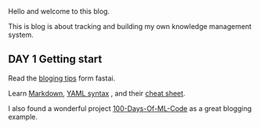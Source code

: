 Hello and welcome to this blog. 

This is blog is about tracking and building my own knowledge management system.

## DAY 1 Getting start
Read the [bloging tips](https://www.fast.ai/) form fastai.

Learn [Markdown](https://guides.github.com/features/mastering-markdown/), [YAML syntax](https://learnxinyminutes.com/docs/yaml/) , and their [cheat sheet](https://learn-the-web.algonquindesign.ca/topics/markdown-yaml-cheat-sheet/#yaml).


I also found a wonderful project [100-Days-Of-ML-Code](https://github.com/MLEveryday/100-Days-Of-ML-Code) as a great blogging example.


